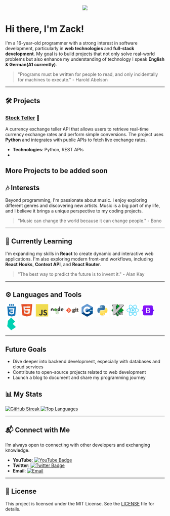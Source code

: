 <div id="header" align="center">
  <img src="https://media.giphy.com/media/M9gbBd9nbDrOTu1Mqx/giphy.gif" width="100"/>
</div>

# Hi there, I'm Zack!

I'm a 16-year-old programmer with a strong interest in software development, particularly in **web technologies** and **full-stack development**. My goal is to build projects that not only solve real-world problems but also enhance my understanding of technology I speak **English & German(A1 currently)**.

> "Programs must be written for people to read, and only incidentally for machines to execute." - Harold Abelson

---

## 🛠️ Projects

### [Stock Teller](https://github.com/king101-bit/StockTeller) 🚀
A currency exchange teller API that allows users to retrieve real-time currency exchange rates and perform simple conversions. The project uses **Python** and integrates with public APIs to fetch live exchange rates. 
- **Technologies**: Python, REST APIs
- 
**More Projects to be added soon**
---

## 🎶 Interests
Beyond programming, I'm passionate about music. I enjoy exploring different genres and discovering new artists. Music is a big part of my life, and I believe it brings a unique perspective to my coding projects.

> "Music can change the world because it can change people." - Bono

---

## 🌱 Currently Learning

I'm expanding my skills in **React** to create dynamic and interactive web applications. I'm also exploring modern front-end workflows, including **React Hooks**, **Context API**, and **React Router**.

> "The best way to predict the future is to invent it." - Alan Kay

---

## ⚙️ Languages and Tools

<div>
  <img src="https://github.com/devicons/devicon/blob/master/icons/css3/css3-plain-wordmark.svg"  title="CSS3" alt="CSS" width="40" height="40"/>&nbsp;
  <img src="https://github.com/devicons/devicon/blob/master/icons/html5/html5-original.svg" title="HTML5" alt="HTML" width="40" height="40"/>&nbsp;
  <img src="https://github.com/devicons/devicon/blob/master/icons/javascript/javascript-original.svg" title="JavaScript" alt="JavaScript" width="40" height="40"/>&nbsp;
  <img src="https://github.com/devicons/devicon/blob/master/icons/nodejs/nodejs-original-wordmark.svg" title="NodeJS" alt="NodeJS" width="40" height="40"/>&nbsp;
  <img src="https://github.com/devicons/devicon/blob/master/icons/git/git-original-wordmark.svg" title="Git" alt="Git" width="40" height="40"/>&nbsp;
  <img src="https://github.com/devicons/devicon/blob/master/icons/cplusplus/cplusplus-original.svg" title="C++" alt="C++" width="40" height="40"/>&nbsp;
  <img src="https://github.com/devicons/devicon/blob/master/icons/python/python-original.svg" title="Python" alt="Python" width="40" height="40"/>&nbsp;
  <img src="https://github.com/devicons/devicon/blob/master/icons/vim/vim-original.svg" title="Vim" alt="Vim" width="40" height="40"/>&nbsp;
  <img src="https://github.com/devicons/devicon/blob/master/icons/react/react-original.svg" title="React" alt="React" width="40" height="40"/>&nbsp;
  <img src="https://github.com/devicons/devicon/blob/master/icons/bootstrap/bootstrap-original.svg" title="Bootstrap" alt="Bootstrap" width="40" height="40"/>&nbsp;
  <img src="https://github.com/devicons/devicon/blob/master/icons/bulma/bulma-plain.svg" title="Bulma" alt="Bulma" width="40" height="40"/>&nbsp;
</div>

---
## Future Goals

- Dive deeper into backend development, especially with databases and cloud services
- Contribute to open-source projects related to web development
- Launch a blog to document and share my programming journey


## 📊 My Stats

<div>
  <a href="https://git.io/streak-stats">
    <img src="http://github-readme-streak-stats.herokuapp.com?user=king101-bit&theme=dark-minimalist&mode=weekly&hide_longest_streak=true" alt="GitHub Streak"/>
  </a>

  <a href="https://github.com/anuraghazra/github-readme-stats">
    <img src="https://github-readme-stats.vercel.app/api/top-langs/?username=king101-bit&layout=compact&theme=vision-friendly-dark" alt="Top Languages"/>
  </a>
</div>

---

## 📬 Connect with Me

I’m always open to connecting with other developers and exchanging knowledge.

- **YouTube**: [![YouTube Badge](https://img.shields.io/badge/YouTube-red?style=for-the-badge&logo=youtube&logoColor=white)](https://www.youtube.com/channel/UCmQvY8vLKNGdNKVWOgiSdjQ)
- **Twitter**: [![Twitter Badge](https://img.shields.io/badge/Twitter-blue?style=for-the-badge&logo=twitter&logoColor=white)](https://twitter.com/krxzydev)
- **Email**: [![Email](https://img.shields.io/badge/Email-blue?style=for-the-badge&logo=outlook&logoColor=white)](mailto:zackagba62@outlook.com)
---

## 📄 License

This project is licensed under the MIT License. See the [LICENSE](LICENSE) file for details.

